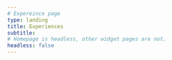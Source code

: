 ```yaml
---
# Expereince page
type: landing
title: Experiences
subtitle:
# Homepage is headless, other widget pages are not.
headless: false
---
```

